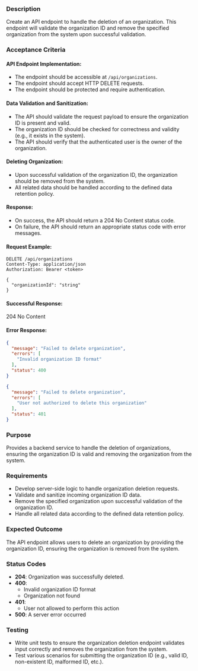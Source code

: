 ### Description

Create an API endpoint to handle the deletion of an organization. This endpoint will validate the organization ID and remove the specified organization from the system upon successful validation.

### Acceptance Criteria

#### API Endpoint Implementation:

- The endpoint should be accessible at `/api/organizations`.
- The endpoint should accept HTTP DELETE requests.
- The endpoint should be protected and require authentication.

#### Data Validation and Sanitization:

- The API should validate the request payload to ensure the organization ID is present and valid.
- The organization ID should be checked for correctness and validity (e.g., it exists in the system).
- The API should verify that the authenticated user is the owner of the organization.

#### Deleting Organization:

- Upon successful validation of the organization ID, the organization should be removed from the system.
- All related data should be handled according to the defined data retention policy.

#### Response:

- On success, the API should return a 204 No Content status code.
- On failure, the API should return an appropriate status code with error messages.

#### Request Example:
```http
DELETE /api/organizations
Content-Type: application/json
Authorization: Bearer <token>

{
  "organizationId": "string"
}

```

#### Successful Response:

204 No Content

#### Error Response:

```json
{
  "message": "Failed to delete organization",
  "errors": [
    "Invalid organization ID format"
  ],
  "status": 400
}
```
```json
{
  "message": "Failed to delete organization",
  "errors": [
    "User not authorized to delete this organization"
  ],
  "status": 401
}
```

### Purpose

Provides a backend service to handle the deletion of organizations, ensuring the organization ID is valid and removing the organization from the system.

### Requirements

- Develop server-side logic to handle organization deletion requests.
- Validate and sanitize incoming organization ID data.
- Remove the specified organization upon successful validation of the organization ID.
- Handle all related data according to the defined data retention policy.

### Expected Outcome

The API endpoint allows users to delete an organization by providing the organization ID, ensuring the organization is removed from the system.

### Status Codes

- **204**: Organization was successfully deleted.
- **400**:
  - Invalid organization ID format
  - Organization not found
- **401**:
  - User not allowed to perform this action
- **500**: A server error occurred

### Testing

- Write unit tests to ensure the organization deletion endpoint validates input correctly and removes the organization from the system.
- Test various scenarios for submitting the organization ID (e.g., valid ID, non-existent ID, malformed ID, etc.).


